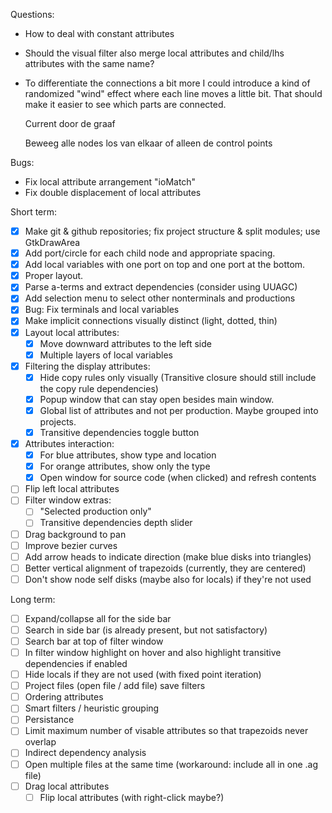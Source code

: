 Questions:

  * How to deal with constant attributes
  * Should the visual filter also merge local attributes and child/lhs attributes with the same name?

  * To differentiate the connections a bit more I could introduce a kind of
    randomized "wind" effect where each line moves a little bit. That should make
    it easier to see which parts are connected.

    Current door de graaf

    Beweeg alle nodes los van elkaar of alleen de control points

Bugs:

  * Fix local attribute arrangement "ioMatch"
  * Fix double displacement of local attributes

Short term:

  * [x] Make git & github repositories; fix project structure & split modules; use GtkDrawArea
  * [x] Add port/circle for each child node and appropriate spacing.
  * [x] Add local variables with one port on top and one port at the bottom.
  * [x] Proper layout.
  * [x] Parse a-terms and extract dependencies (consider using UUAGC)
  * [x] Add selection menu to select other nonterminals and productions
  * [x] Bug: Fix terminals and local variables
  * [x] Make implicit connections visually distinct (light, dotted, thin)
  * [x] Layout local attributes:
    * [x] Move downward attributes to the left side
    * [x] Multiple layers of local variables
  * [x] Filtering the display attributes:
    * [x] Hide copy rules only visually (Transitive closure should still include the copy rule dependencies)
    * [x] Popup window that can stay open besides main window.
    * [x] Global list of attributes and not per production. Maybe grouped into projects.
    * [x] Transitive dependencies toggle button
  * [x] Attributes interaction:
    * [x] For blue attributes, show type and location
    * [x] For orange attributes, show only the type
    * [x] Open window for source code (when clicked) and refresh contents
  * [ ] Flip left local attributes
  * [ ] Filter window extras:
    * [ ] "Selected production only"
    * [ ] Transitive dependencies depth slider
  * [ ] Drag background to pan
  * [ ] Improve bezier curves
  * [ ] Add arrow heads to indicate direction (make blue disks into triangles)
  * [ ] Better vertical alignment of trapezoids (currently, they are centered)
  * [ ] Don't show node self disks (maybe also for locals) if they're not used

Long term:

  * [ ] Expand/collapse all for the side bar
  * [ ] Search in side bar (is already present, but not satisfactory)
  * [ ] Search bar at top of filter window
  * [ ] In filter window highlight on hover and also highlight transitive dependencies if enabled
  * [ ] Hide locals if they are not used (with fixed point iteration)
  * [ ] Project files (open file / add file) save filters
  * [ ] Ordering attributes
  * [ ] Smart filters / heuristic grouping
  * [ ] Persistance
  * [ ] Limit maximum number of visable attributes so that trapezoids never overlap
  * [ ] Indirect dependency analysis
  * [ ] Open multiple files at the same time (workaround: include all in one .ag file)
  * [ ] Drag local attributes
    * [ ] Flip local attributes (with right-click maybe?)
